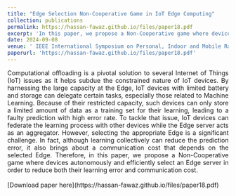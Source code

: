```yaml
---
title: "Edge Selection Non-Cooperative Game in IoT Edge Computing"
collection: publications
permalink: https://hassan-fawaz.github.io/files/paper18.pdf
excerpt: 'In this paper, we propose a Non-Cooperative game where devices autonomously and efficiently select an Edge server in order to reduce both their learning error and communication cost.'
date: 2024-09-08
venue: ' IEEE International Symposium on Personal, Indoor and Mobile Radio Communications (PIMRC) '
paperurl: 'https://hassan-fawaz.github.io/files/paper18.pdf'
---
```

<div style="text-align: justify;">
Computational offloading is a pivotal solution to
several Internet of Things (IoT) issues as it helps subdue the
constrained nature of IoT devices. By harnessing the large capacity
at the Edge, IoT devices with limited battery and storage can delegate
certain tasks, especially those related to Machine Learning.
Because of their restricted capacity, such devices can only store a
limited amount of data as a training set for their learning, leading
to a faulty prediction with high error rate. To tackle that issue,
IoT devices can federate the learning process with other devices
while the Edge server acts as an aggregator. However, selecting
the appropriate Edge is a significant challenge. In fact, although
learning collectively can reduce the prediction error, it also brings
about a communication cost that depends on the selected Edge.
Therefore, in this paper, we propose a Non-Cooperative game
where devices autonomously and efficiently select an Edge server
in order to reduce both their learning error and communication
cost.
</div>
<br>
[Download paper here](https://hassan-fawaz.github.io/files/paper18.pdf)

